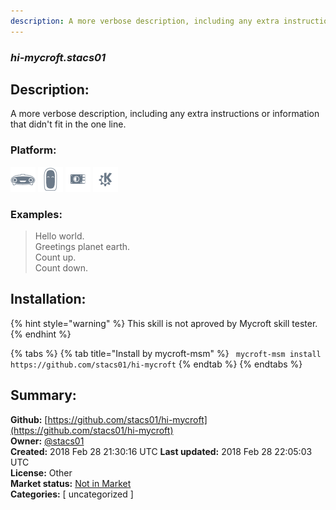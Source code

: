 ```yaml
---
description: A more verbose description, including any extra instructions or
---
```


### _hi-mycroft.stacs01_  
## Description:  
A more verbose description, including any extra instructions or
information that didn't fit in the one line.  
  
### Platform:  
 ![Mark I](../.gitbook/assets/mark-1-icon.png)  ![Mark II](../.gitbook/assets/mark-2-icon.png)  ![Picroft](../.gitbook/assets/picroft-icon.png)  ![plasmoid](../.gitbook/assets/kde.png)   
### Examples:  
> Hello world.  
> Greetings planet earth.  
> Count up.  
> Count down.  
  
## Installation:  
{% hint style="warning" %}
This skill is not aproved by Mycroft skill tester.
{% endhint %}
    
{% tabs %}
{% tab title="Install by mycroft-msm" %}
``` mycroft-msm install https://github.com/stacs01/hi-mycroft```
{% endtab %}
  {% endtabs %}
    
## Summary:  
**Github:** [https://github.com/stacs01/hi-mycroft](https://github.com/stacs01/hi-mycroft)  
**Owner:** [@stacs01](https://github.com/stacs01)  
**Created:** 2018 Feb 28 21:30:16 UTC  **Last updated:** 2018 Feb 28 22:05:03 UTC  
**License:** Other  
**Market status:** [Not in Market](https://market.mycroft.ai/skill/)  
**Categories:** [ uncategorized ]   
